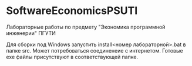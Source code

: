 # SoftwareEconomicsPSUTI
Лабораторные работы по предмету "Экономика программной инженерии" ПГУТИ

Для сборки под Windows запустить install<номер лабораторной>.bat в папке src.
Может потребоваться соединенеие с интернетом. Готовые exe файлы присутствуют в соответствующей папке.
